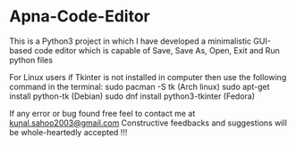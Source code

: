 # Apna-Code-Editor
This is a Python3 project in which I have developed a minimalistic GUI-based code editor which is capable of Save, Save As, Open, Exit and Run python files

For Linux users if Tkinter is not installed in computer then use the following command in the terminal:
sudo pacman -S tk (Arch linux)
sudo apt-get install python-tk (Debian)
sudo dnf install python3-tkinter (Fedora)

If any error or bug found free feel to contact me at kunal.sahoo2003@gmail.com
Constructive feedbacks and suggestions will be whole-heartedly accepted !!!
